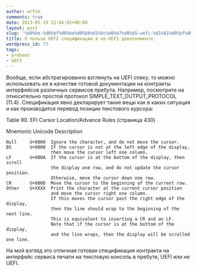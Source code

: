 ```yaml
---
author: wrfsh
comments: true
date: 2013-05-19 12:04:03+00:00
layout: post
slug: '%d0%be-%d0%bf%d0%be%d0%bb%d1%8c%d0%b7%d0%b5-uefi-%d1%81%d0%bf%d0%b5%d1%86%d0%b8%d1%84%d0%b8%d0%ba%d0%b0%d1%86%d0%b8%d0%b8-%d0%b2-%d0%bd%d0%b5-uefi-%d0%b4%d0%b5%d0%b2%d0%b5%d0%bb%d0%be%d0%bf%d0%bc'
title: О пользе UEFI спецификации в не-UEFI девелопменте.
wordpress_id: 73
tags:
- preboot
- UEFI
---
```


Вообще, если абстрагированно взглянуть на UEFI спеку, то можно использовать ее в качестве готовой документации на контракты интерфейсов различных сервисов пребута. Например, посмотрите на относительно простой протокол SIMPLE_TEXT_OUTPUT_PROTOCOL (11.4). Спецификация явно декларирует такие вещи как в каких ситуация и как производится перевод позиции текстового курсора:

Table 90. EFI Cursor Location/Advance Rules (страница 430)

Mnemonic Unicode Description

    
    Null     U+0000  Ignore the character, and do not move the cursor.
    BS       U+0008  If the cursor is not at the left edge of the display, 
                     then move the cursor left one column.
    LF       U+000A  If the cursor is at the bottom of the display, then scroll 
                     the display one row, and do not update the cursor position. 
                     Otherwise, move the cursor down one row.
    CR       U+000D  Move the cursor to the beginning of the current row.
    Other    U+XXXX  Print the character at the current cursor position 
                     and move the cursor right one column. 
                     If this moves the cursor past the right edge of the display, 
                     then the line should wrap to the beginning of the next line. 
                     This is equivalent to inserting a CR and an LF. 
                     Note that if the cursor is at the bottom of the display, 
                     and the line wraps, then the display will be scrolled one line.


На мой взгляд это отличная готовая спецификация контракта на интерфейс сервиса печати на текстовую консоль в пребуте, UEFI или не UEFI.
